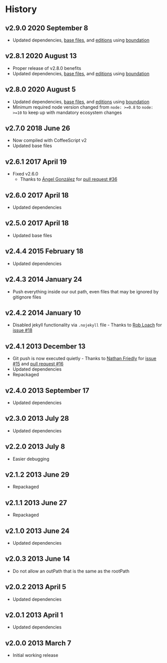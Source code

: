 # History

## v2.9.0 2020 September 8

-   Updated dependencies, [base files](https://github.com/bevry/base), and [editions](https://editions.bevry.me) using [boundation](https://github.com/bevry/boundation)

## v2.8.1 2020 August 13

-   Proper release of v2.8.0 benefits
-   Updated dependencies, [base files](https://github.com/bevry/base), and [editions](https://editions.bevry.me) using [boundation](https://github.com/bevry/boundation)

## v2.8.0 2020 August 5

-   Updated dependencies, [base files](https://github.com/bevry/base), and [editions](https://editions.bevry.me) using [boundation](https://github.com/bevry/boundation)
-   Minimum required node version changed from `node: >=0.8` to `node: >=10` to keep up with mandatory ecosystem changes

## v2.7.0 2018 June 26

-   Now compiled with CoffeeScript v2
-   Updated base files

## v2.6.1 2017 April 19

-   Fixed v2.6.0
    -   Thanks to [Ángel González](https://github.com/Aglezabad) for [pull request #36](https://github.com/docpad/docpad-plugin-ghpages/pull/36)

## v2.6.0 2017 April 18

-   Updated dependencies

## v2.5.0 2017 April 18

-   Updated base files

## v2.4.4 2015 February 18

-   Updated dependencies

## v2.4.3 2014 January 24

-   Push everything inside our out path, even files that may be ignored by gitignore files

## v2.4.2 2014 January 10

-   Disabled jekyll functionality via `.nojekyll` file - Thanks to [Rob Loach](https://github.com/RobLoach) for [issue #18](https://github.com/docpad/docpad-plugin-ghpages/issues/18)

## v2.4.1 2013 December 13

-   Git push is now executed quietly - Thanks to [Nathan Friedly](https://github.com/nfriedly) for [issue #15](https://github.com/docpad/docpad-plugin-ghpages/issues/15) and [pull request #16](https://github.com/docpad/docpad-plugin-ghpages/pull/16)
-   Updated dependencies
-   Repackaged

## v2.4.0 2013 September 17

-   Updated dependencies

## v2.3.0 2013 July 28

-   Updated dependencies

## v2.2.0 2013 July 8

-   Easier debugging

## v2.1.2 2013 June 29

-   Repackaged

## v2.1.1 2013 June 27

-   Repackaged

## v2.1.0 2013 June 24

-   Updated dependencies

## v2.0.3 2013 June 14

-   Do not allow an outPath that is the same as the rootPath

## v2.0.2 2013 April 5

-   Updated dependencies

## v2.0.1 2013 April 1

-   Updated dependencies

## v2.0.0 2013 March 7

-   Initial working release

